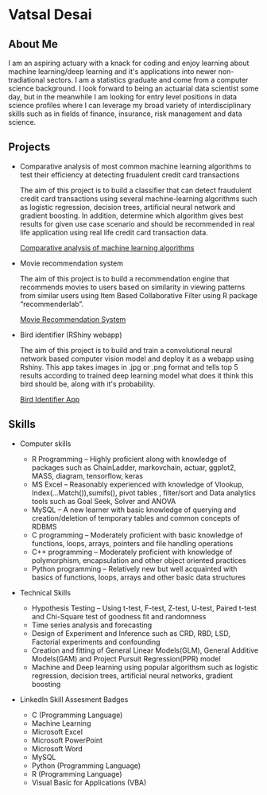 # Vatsal Desai

## About Me
I am an aspiring actuary with a knack for coding and enjoy learning about machine learning/deep learning and it's applications into newer non-tradiational sectors. I am a statistics graduate and come from a computer science background. I look forward to being an actuarial data scientist some day, but in the meanwhile I am looking for entry level positions in data science profiles where I can leverage my broad variety of interdisciplinary skills such as in fields of finance, insurance, risk management and data science.

## Projects

+ Comparative analysis of most common machine learning algorithms to test their efficiency at detecting fruadulent credit card transactions
   
   The aim of this project is to build a classifier that can detect fraudulent credit card transactions using several machine-learning algorithms such as logistic regression, decision trees, artificial neural network and gradient boosting. In addition, determine which algorithm gives best results for given use case scenario and should be recommended in real life application using real life credit card transaction data.
   
   [Comparative analysis of machine learning algorithms](https://lord-dvd.github.io/CC-Fraud/)

+ Movie recommendation system

   The aim of this project is to build a recommendation engine that recommends movies to users based on similarity in viewing patterns from similar users using Item Based Collaborative Filter using R package “recommenderlab”.
   
   [Movie Recommendation System](https://lord-dvd.github.io/Movie-Recommendation/)
   
+ Bird identifier (RShiny webapp)

   The aim of this project is to build and train a convolutional neural network based computer vision model and deploy it as a webapp using Rshiny. This app takes images in .jpg or .png format and tells top 5 results according to trained deep learning model what does it think this bird should be, along with it's probability.
   
   [Bird Identifier App](https://vatsaldesai.shinyapps.io/bird_identifier/)

## Skills

+ Computer skills
  + R Programming – Highly proficient along with knowledge of packages such as ChainLadder, markovchain, actuar, ggplot2, MASS, diagram, tensorflow, keras
  + MS Excel – Reasonably experienced with knowledge of Vlookup, Index(…Match()),sumifs(), pivot tables , filter/sort and Data analytics tools such as Goal Seek, Solver and ANOVA
  + MySQL – A new learner with basic knowledge of querying and creation/deletion of temporary tables and common concepts of RDBMS
  + C programming – Moderately proficient with basic knowledge of functions, loops, arrays, pointers and file handling operations
  + C++ programming – Moderately proficient with knowledge of polymorphism, encapsulation and other object oriented practices
  + Python programming – Relatively new but well acquainted with basics of functions, loops, arrays and other basic data structures

+ Technical Skills
  + Hypothesis Testing – Using t-test, F-test, Z-test, U-test, Paired t-test and Chi-Square test of goodness fit and randomness
  + Time series analysis and forecasting
  + Design of Experiment and Inference such as CRD, RBD, LSD, Factorial experiments and confounding
  + Creation and fitting of General Linear Models(GLM), General Additive Models(GAM) and Project Pursuit Regression(PPR) model
  + Machine and Deep learning using popular algorithsm such as logistic regression, decision trees, artificial neural networks, gradient boosting

+ LinkedIn Skill Assesment Badges
  + C (Programming Language)
  + Machine Learning
  + Microsoft Excel
  + Microsoft PowerPoint
  + Microsoft Word
  + MySQL
  + Python (Programming Language)
  + R (Programming Language)
  + Visual Basic for Applications (VBA)
